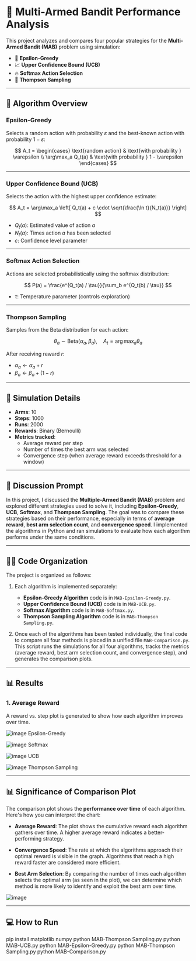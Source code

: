 # 🎰 Multi-Armed Bandit Performance Analysis

This project analyzes and compares four popular strategies for the **Multi-Armed Bandit (MAB)** problem using simulation:

- 🎯 **Epsilon-Greedy**
- 📈 **Upper Confidence Bound (UCB)**
- 🔥 **Softmax Action Selection**
- 🧠 **Thompson Sampling**

---

## 📘 Algorithm Overview

### Epsilon-Greedy

Selects a random action with probability $\varepsilon$ and the best-known action with probability $1 - \varepsilon$:

$$
A_t = 
\begin{cases}
\text{random action} & \text{with probability } \varepsilon \\
\arg\max_a Q_t(a) & \text{with probability } 1 - \varepsilon
\end{cases}
$$

---

### Upper Confidence Bound (UCB)

Selects the action with the highest upper confidence estimate:

$$
A_t = \arg\max_a \left[ Q_t(a) + c \cdot \sqrt{\frac{\ln t}{N_t(a)}} \right]
$$

- $Q_t(a)$: Estimated value of action $a$
- $N_t(a)$: Times action $a$ has been selected
- $c$: Confidence level parameter

---

### Softmax Action Selection

Actions are selected probabilistically using the softmax distribution:

$$
P(a) = \frac{e^{Q_t(a) / \tau}}{\sum_b e^{Q_t(b) / \tau}}
$$

- $\tau$: Temperature parameter (controls exploration)

---

### Thompson Sampling

Samples from the Beta distribution for each action:

$$
\theta_a \sim \text{Beta}(\alpha_a, \beta_a), \quad A_t = \arg\max_a \theta_a
$$

After receiving reward $r$:

- $\alpha_a \leftarrow \alpha_a + r$
- $\beta_a \leftarrow \beta_a + (1 - r)$

---

## 🧪 Simulation Details

- **Arms**: 10
- **Steps**: 1000
- **Runs**: 2000
- **Rewards**: Binary (Bernoulli)
- **Metrics tracked**:
  - Average reward per step
  - Number of times the best arm was selected
  - Convergence step (when average reward exceeds threshold for a window)

---

## 🔄 Discussion Prompt

In this project, I discussed the **Multiple-Armed Bandit (MAB)** problem and explored different strategies used to solve it, including **Epsilon-Greedy**, **UCB**, **Softmax**, and **Thompson Sampling**. The goal was to compare these strategies based on their performance, especially in terms of **average reward**, **best arm selection count**, and **convergence speed**. I implemented the algorithms in Python and ran simulations to evaluate how each algorithm performs under the same conditions.

---

## 🧑‍💻 Code Organization

The project is organized as follows:

1. Each algorithm is implemented separately:
    - **Epsilon-Greedy Algorithm** code is in `MAB-Epsilon-Greedy.py`.
    - **Upper Confidence Bound (UCB)** code is in `MAB-UCB.py`.
    - **Softmax Algorithm** code is in `MAB-Softmax.py`.
    - **Thompson Sampling Algorithm** code is in `MAB-Thompson Sampling.py`.

2. Once each of the algorithms has been tested individually, the final code to compare all four methods is placed in a unified file `MAB-Comparison.py`. This script runs the simulations for all four algorithms, tracks the metrics (average reward, best arm selection count, and convergence step), and generates the comparison plots.

---

## 📊 Results

### 1. Average Reward

A reward vs. step plot is generated to show how each algorithm improves over time.

![image](https://github.com/yao790609/RL_HW3/blob/main/MAB-Epsilon-Greedy.png)
Epsilon-Greedy

![image](https://github.com/yao790609/RL_HW3/blob/main/MAB-Softmax.png)
Softmax

![image](https://github.com/yao790609/RL_HW3/blob/main/MAB-UCB.png)
UCB

![image](https://github.com/yao790609/RL_HW3/blob/main/MAB-Thompson%20Sampling.png)
Thompson Sampling

---

## 📊 Significance of Comparison Plot

The comparison plot shows the **performance over time** of each algorithm. Here's how you can interpret the chart:

- **Average Reward**: The plot shows the cumulative reward each algorithm gathers over time. A higher average reward indicates a better-performing strategy.
  
- **Convergence Speed**: The rate at which the algorithms approach their optimal reward is visible in the graph. Algorithms that reach a high reward faster are considered more efficient.
  
- **Best Arm Selection**: By comparing the number of times each algorithm selects the optimal arm (as seen in the plot), we can determine which method is more likely to identify and exploit the best arm over time.

![image](https://github.com/yao790609/RL_HW3/blob/main/methods_comparison.png)

---

## 💻 How to Run

pip install matplotlib numpy
python MAB-Thompson Sampling.py
python MAB-UCB.py
python MAB-Epsilon-Greedy.py
python MAB-Thompson Sampling.py
python MAB-Comparison.py
